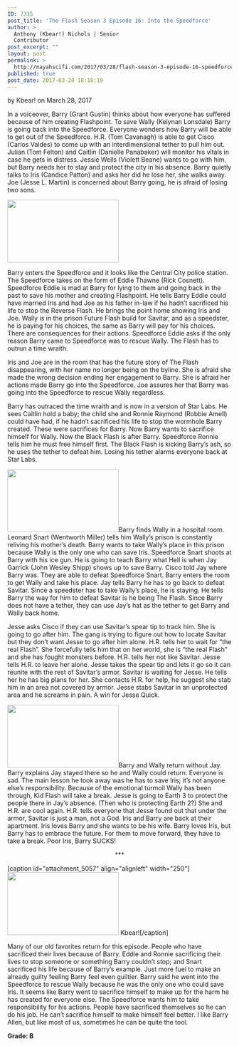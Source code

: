 ```yaml
---
ID: 7335
post_title: 'The Flash Season 3 Episode 16: Into the Speedforce'
author: >
  Anthony (Kbear!) Nichols | Senior
  Contributor
post_excerpt: ""
layout: post
permalink: >
  http://nayahscifi.com/2017/03/28/flash-season-3-episode-16-speedforce/
published: true
post_date: 2017-03-28 18:18:19
---
```

by Kbear! on March 28, 2017

In a voiceover, Barry (Grant Gustin) thinks about how everyone has suffered because of him creating Flashpoint. To save Wally (Keiynan Lonsdale) Barry is going back into the Speedforce. Everyone wonders how Barry will be able to get out of the Speedforce. H.R. (Tom Cavanagh) is able to get Cisco (Carlos Valdes) to come up with an interdimensional tether to pull him out. Julian (Tom Felton) and Caitlin (Danielle Panabaker) will monitor his vitals in case he gets in distress. Jessie Wells (Violett Beane) wants to go with him, but Barry needs her to stay and protect the city in his absence. Barry quietly talks to Iris (Candice Patton) and asks her did he lose her, she walks away. Joe (Jesse L. Martin) is concerned about Barry going, he is afraid of losing two sons.

<img class="alignleft wp-image-7372 size-thumbnail" src="http://nayahscifi.com/wp-content/uploads/2017/03/Flash_Eddie_ep16-250x141.jpg" alt="" width="250" height="141" />

Barry enters the Speedforce and it looks like the Central City police station. The Speedforce takes on the form of Eddie Thawne (Rick Cosnett). Speedforce Eddie is mad at Barry for lying to them and going back in the past to save his mother and creating Flashpoint. He tells Barry Eddie could have married Iris and had Joe as his father in-law if he hadn’t sacrificed his life to stop the Reverse Flash. He brings the point home showing Iris and Joe. Wally is in the prison Future Flash build for Savitar, and as a speedster, he is paying for his choices, the same as Barry will pay for his choices. There are consequences for their actions. Speedforce Eddie asks if the only reason Barry came to Speedforce was to rescue Wally. The Flash has to outrun a time wraith.

Iris and Joe are in the room that has the future story of The Flash disappearing, with her name no longer being on the byline. She is afraid she made the wrong decision ending her engagement to Barry. She is afraid her actions made Barry go into the Speedforce. Joe assures her that Barry was going into the Speedforce to rescue Wally regardless.

Barry has outraced the time wraith and is now in a version of Star Labs. He sees Caitlin hold a baby; the child she and Ronnie Raymond (Robbie Amell) could have had, if he hadn’t sacrificed his life to stop the wormhole Barry created. These were sacrifices for Barry. Now Barry wants to sacrifice himself for Wally. Now the Black Flash is after Barry. Speedforce Ronnie tells him he must free himself first. The Black Flash is kicking Barry’s ash, so he uses the tether to defeat him. Losing his tether alarms everyone back at Star Labs.

<img class="alignleft size-thumbnail wp-image-7373" src="http://nayahscifi.com/wp-content/uploads/2017/03/flash_snart_ep16-250x141.jpg" alt="" width="250" height="141" />Barry finds Wally in a hospital room. Leonard Snart (Wentworth Miller) tells him Wally’s prison is constantly reliving his mother’s death. Barry wants to take Wally’s place in this prison because Wally is the only one who can save Iris. Speedforce Snart shoots at Barry with his ice gun. He is going to teach Barry what Hell is when Jay Garrick (John Wesley Shipp) shows up to save Barry. Cisco told Jay where Barry was. They are able to defeat Speedforce Snart. Barry enters the room to get Wally and take his place. Jay tells Barry he has to go back to defeat Savitar. Since a speedster has to take Wally’s place, he is staying. He tells Barry the way for him to defeat Savitar is he being The Flash. Since Barry does not have a tether, they can use Jay’s hat as the tether to get Barry and Wally back home.

Jesse asks Cisco if they can use Savitar’s spear tip to track him. She is going to go after him. The gang is trying to figure out how to locate Savitar but they don’t want Jesse to go after him alone. H.R. tells her to wait for “the real Flash”. She forcefully tells him that on her world, she is “the real Flash” and she has fought monsters before. H.R. tells her not like Savitar. Jesse tells H.R. to leave her alone. Jesse takes the spear tip and lets it go so it can reunite with the rest of Savitar’s armor. Savitar is waiting for Jesse. He tells her he has big plans for her. She contacts H.R. for help, he suggest she stab him in an area not covered by armor. Jesse stabs Savitar in an unprotected area and he screams in pain. A win for Jesse Quick.

<img class="alignleft size-thumbnail wp-image-7374" src="http://nayahscifi.com/wp-content/uploads/2017/03/flash_barry_dad_ep16-250x141.jpeg" alt="" width="250" height="141" />Barry and Wally return without Jay. Barry explains Jay stayed there so he and Wally could return. Everyone is sad. The main lesson he took away was he has to save Iris; it’s not anyone else’s responsibility. Because of the emotional turmoil Wally has been through, Kid Flash will take a break. Jesse is going to Earth 3 to protect the people there in Jay’s absence. (Then who is protecting Earth 2?) She and H.R. are cool again. H.R. tells everyone that Jesse found out that under the armor, Savitar is just a man, not a God. Iris and Barry are back at their apartment. Iris loves Barry and she wants to be his wife. Barry loves Iris, but Barry has to embrace the future. For them to move forward, they have to take a break. Poor Iris, Barry SUCKS!
<p style="text-align: center;">***</p>


[caption id="attachment_5057" align="alignleft" width="250"]<img class="wp-image-5057 size-thumbnail" src="http://nayahscifi.com/wp-content/uploads/2017/01/KBear-250x141.png" alt="" width="250" height="141" /> Kbear![/caption]

Many of our old favorites return for this episode. People who have sacrificed their lives because of Barry. Eddie and Ronnie sacrificing their lives to stop someone or something Barry couldn’t stop; and Snart sacrificed his life because of Barry’s example. Just more fuel to make an already guilty feeling Barry feel even guiltier. Barry said he went into the Speedforce to rescue Wally because he was the only one who could save Iris. It seems like Barry went to sacrifice himself to make up for the harm he has created for everyone else. The Speedforce wants him to take responsibility for his actions. People have sacrificed themselves so he can do his job. He can’t sacrifice himself to make himself feel better. I like Barry Allen, but like most of us, sometimes he can be quite the tool.

<strong>Grade: B</strong>